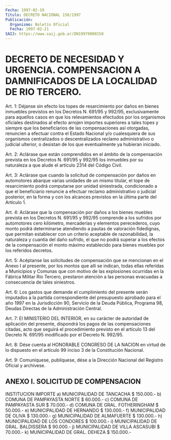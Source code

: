 ```yaml
---
Fecha: 1997-02-19
Título: DECRETO NACIONAL 158/1997
Publicación:
  Organismo: Boletín Oficial
  Fecha: 1997-02-21
SAIJ: https://www.saij.gob.ar/DN19970000158
---
```

# DECRETO DE NECESIDAD Y URGENCIA. COMPENSACION A DAMNIFICADOS DE LA LOCALIDAD DE RIO TERCERO.

<a id="1"></a>
Art. 1: Déjanse sin efecto los topes de resarcimiento por daños en bienes inmuebles previstos en los Decretos N. 691/95 y 992/95, exclusivamente para aquellos casos en que los relevamientos efectudos por los organismos oficiales destinados al efecto arrojen importes superiores a tales topes y siempre que los beneficiarios de las compensaciones así otorgadas, renuncien a efectuar contra el Estado Nacional y/o cualesquiera de sus organismos centralizados o descentralizados reclamo administrativo o judicial ulterior, o desistan de los que eventualmente ya hubieran iniciado.

<a id="2"></a>
Art. 2: Aclárase que están comprendidos en el ámbito de la compensación prevista en los Decretos N. 691/95 y 992/95 los inmuebles por su naturaleza a que alude el artículo 2314 del Código Civil.

<a id="3"></a>
Art. 3: Aclárase que cuando la solicitud de compensación por daños en automotores abarque varias unidades de un mismo titular, el tope de resarcimiento podrá computarse por unidad siniestrada, condicionado a que el beneficiario renuncie a efectuar reclamo administrativo o judicial posterior, en la forma y con los alcances previstos en la última parte del Artículo 1.

<a id="4"></a>
Art. 4: Aclárase que la compensación por daños a los bienes muebles prevista en los Decretos N. 691/95 y 992/95 comprende a los sufridos por automotores cero kilómetro, mercaderías y elementos perecederos, cuyo monto podrá determinarse atendiendo a pautas de valoración fidedignas, que permitan establecer con un criterio aceptable de razonabilidad, la naturaleza y cuantía del daño sufrido, el que no podrá superar a los efectos de la compensación el monto máximo establecido para bienes muebles por los referidos decretos.

<a id="5"></a>
Art. 5: Acéptanse las solicitudes de compensación que se mencionan en el Anexo I al presente, por los montos que allí se indican, todas ellas referidas a Municipios y Comunas que con motivo de las explosiones ocurridas en la Fábrica Militar Río Tercero, prestaron atención a las personas evacuadas a consecuencia de tales siniestros.

<a id="6"></a>
Art. 6: Los gastos que demande el cumplimiento del presente serán imputados a la partida correspondiente del presupuesto aprobado para el año 1997 en la Jurisdicción 90, Servicio de la Deuda Pública, Programa 98, Deudas Directas de la Administración Central.

<a id="7"></a>
Art. 7: El MINISTERIO DEL INTERIOR, en su carácter de autoridad de aplicación del presente, dispondrá los pagos de las compensaciones citadas, acto que seguirá el procedimiento previsto en el artículo 13 del Decreto N. 691/95 modificado por el Decreto N. 992/95.

<a id="8"></a>
Art. 8: Dése cuenta al HONORABLE CONGRESO DE LA NACION en virtud de lo dispuesto en el artículo 99 inciso 3 de la Constitución Nacional.

<a id="9"></a>
Art. 9: Comuníquese, publíquese, dése a la Dirección Nacional del Registro Oficial y archívese.

## ANEXO I. SOLICITUD DE COMPENSACION

INSTITUCION                                IMPORTE a) MUNICIPALIDAD DE TANCACHA                      $ 150.000.-  b) COMUNA DE PAMPAYASTA NORTE                     $  60.000.-  c) COMUNA DE PAMPAYASTA SUR                       $  70.000.-  d) COMUNA DE GRAL. FOTHERINGHAM                   $  50.000.-  e) MUNICIPALIDAD DE HERNANDO                      $ 130.000.-  f) MUNICIPALIDAD DE OLIVA                         $ 130.000.-  g) MUNICIPALIDAD DE ALMAFUERTE                    $ 130.000.-  h) MUNICIPALIDAD DE LOS CONDORES                  $ 100.000.-  i) MUNICIPALIDAD DE GRAL. BALDISSERA              $  90.000.-  j) MUNICIPALIDAD DE VILLA ASCASUBI                $  70.000.-  k) MUNICIPALIDAD DE GRAL. DEHEZA                  $ 150.000.-